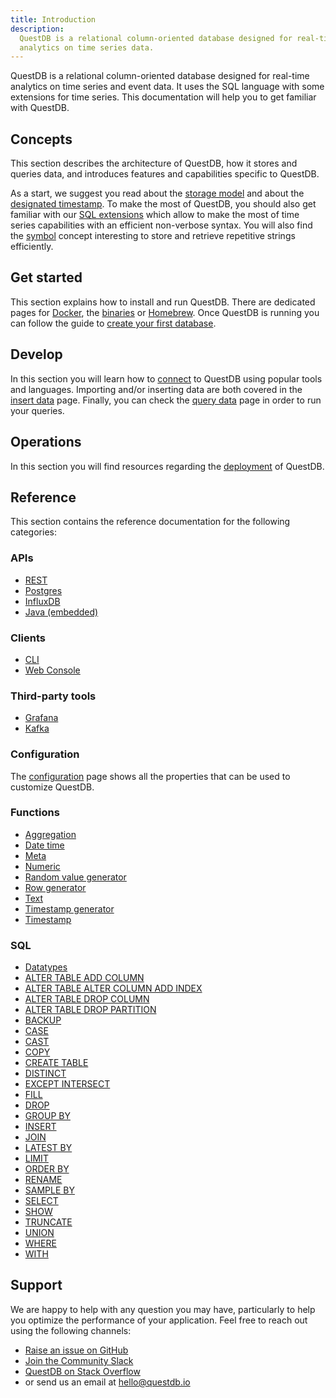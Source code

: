 ```yaml
---
title: Introduction
description:
  QuestDB is a relational column-oriented database designed for real-time
  analytics on time series data.
---
```


QuestDB is a relational column-oriented database designed for real-time
analytics on time series and event data. It uses the SQL language with some
extensions for time series. This documentation will help you to get familiar
with QuestDB.

## Concepts

This section describes the architecture of QuestDB, how it stores and queries
data, and introduces features and capabilities specific to QuestDB.

As a start, we suggest you read about the
[storage model](/docs/concept/storage-model/) and about the
[designated timestamp](/docs/concept/designated-timestamp/). To make the most of
QuestDB, you should also get familiar with our
[SQL extensions](/docs/concept/sql-extensions/) which allow to make the most of
time series capabilities with an efficient non-verbose syntax. You will also
find the [symbol](/docs/concept/symbol/) concept interesting to store and
retrieve repetitive strings efficiently.

## Get started

This section explains how to install and run QuestDB. There are dedicated pages
for [Docker](/docs/get-started/docker/), the
[binaries](/docs/get-started/binaries/) or
[Homebrew](/docs/get-started/homebrew/). Once QuestDB is running you can follow
the guide to [create your first database](/docs/get-started/first-database/).

## Develop

In this section you will learn how to [connect](/docs/develop/connect/) to
QuestDB using popular tools and languages. Importing and/or inserting data are
both covered in the [insert data](/docs/develop/insert-data/) page. Finally, you
can check the [query data](/docs/develop/query-data/) page in order to run your
queries.

## Operations

In this section you will find resources regarding the
[deployment](/docs/operations/deployment/) of QuestDB.

## Reference

This section contains the reference documentation for the following categories:

### APIs

- [REST](/docs/reference/api/rest/)
- [Postgres](/docs/reference/api/postgres/)
- [InfluxDB](/docs/reference/api/influxdb/)
- [Java (embedded)](/docs/reference/api/java-embedded/)

### Clients

- [CLI](/docs/reference/client/cli/)
- [Web Console](/docs/reference/client/web-console/)

### Third-party tools

- [Grafana](/docs/third-party-tools/grafana/)
- [Kafka](/docs/third-party-tools/kafka/)

### Configuration

The [configuration](/docs/reference/configuration/) page shows all the
properties that can be used to customize QuestDB.

### Functions

- [Aggregation](/docs/reference/function/aggregation/)
- [Date time](/docs/reference/function/date-time/)
- [Meta](/docs/reference/function/meta/)
- [Numeric](/docs/reference/function/numeric/)
- [Random value generator](/docs/reference/function/random-value-generator/)
- [Row generator](/docs/reference/function/row-generator/)
- [Text](/docs/reference/function/text/)
- [Timestamp generator](/docs/reference/function/timestamp-generator/)
- [Timestamp](/docs/reference/function/timestamp/)

### SQL

- [Datatypes](/docs/reference/sql/datatypes/)
- [ALTER TABLE ADD COLUMN](/docs/reference/sql/alter-table-add-column/)
- [ALTER TABLE ALTER COLUMN ADD INDEX](/docs/reference/sql/alter-table-alter-column-add-index/)
- [ALTER TABLE DROP COLUMN](/docs/reference/sql/alter-table-drop-column/)
- [ALTER TABLE DROP PARTITION](/docs/reference/sql/alter-table-drop-partition/)
- [BACKUP](/docs/reference/sql/backup/)
- [CASE](/docs/reference/sql/case/)
- [CAST](/docs/reference/sql/cast/)
- [COPY](/docs/reference/sql/copy/)
- [CREATE TABLE](/docs/reference/sql/create-table/)
- [DISTINCT](/docs/reference/sql/distinct/)
- [EXCEPT INTERSECT](/docs/reference/sql/except-intersect/)
- [FILL](/docs/reference/sql/fill/)
- [DROP](/docs/reference/sql/drop/)
- [GROUP BY](/docs/reference/sql/group-by/)
- [INSERT](/docs/reference/sql/insert/)
- [JOIN](/docs/reference/sql/join/)
- [LATEST BY](/docs/reference/sql/latest-by/)
- [LIMIT](/docs/reference/sql/limit/)
- [ORDER BY](/docs/reference/sql/order-by/)
- [RENAME](/docs/reference/sql/rename/)
- [SAMPLE BY](/docs/reference/sql/sample-by/)
- [SELECT](/docs/reference/sql/select/)
- [SHOW](/docs/reference/sql/show/)
- [TRUNCATE](/docs/reference/sql/truncate/)
- [UNION](/docs/reference/sql/union/)
- [WHERE](/docs/reference/sql/where/)
- [WITH](/docs/reference/sql/with/)

## Support

We are happy to help with any question you may have, particularly to help you
optimize the performance of your application. Feel free to reach out using the
following channels:

- [Raise an issue on GitHub]({@githubUrl@}/issues)
- [Join the Community Slack]({@slackUrl@})
- [QuestDB on Stack Overflow]({@stackoverflowUrl@})
- or send us an email at [hello@questdb.io](mailto:hello@questdb.io)
